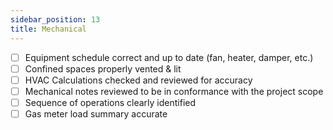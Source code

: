 ```yaml
---
sidebar_position: 13
title: Mechanical
---
```


- [ ] Equipment schedule correct and up to date (fan, heater, damper, etc.)
- [ ] Confined spaces properly vented & lit
- [ ] HVAC Calculations checked and reviewed for accuracy
- [ ] Mechanical notes reviewed to be in conformance with the project scope
- [ ] Sequence of operations clearly identified
- [ ] Gas meter load summary accurate
